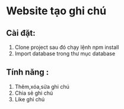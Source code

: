 # Website tạo ghi chú
## Cài đặt:

1. Clone project sau đó chạy lệnh npm install
2. Import database trong thư mục database

## Tính năng :
1. Thêm,xóa,sửa ghi chú
2. Chia sẻ ghi chú
3. Like ghi chú
